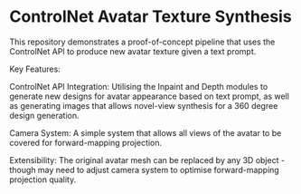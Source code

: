 # ControlNet Avatar Texture Synthesis

This repository demonstrates a proof-of-concept pipeline that uses the ControlNet API to produce new avatar texture given a text prompt.

Key Features:

ControlNet API Integration: Utilising the Inpaint and Depth modules to generate new designs for avatar appearance based on text prompt, as well as generating images that allows novel-view synthesis for a 360 degree design generation.

Camera System: A simple system that allows all views of the avatar to be covered for forward-mapping projection.

Extensibility: The original avatar mesh can be replaced by any 3D object - though may need to adjust camera system to optimise forward-mapping projection quality.
